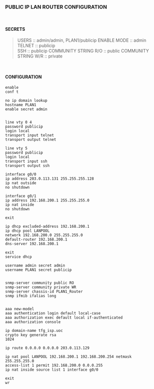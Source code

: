 ### PUBLIC IP LAN ROUTER CONFIGURATION

&nbsp; 

#### SECRETS  

> USERS                 :: admin/admin, PLAN1/publicip
> ENABLE MODE           :: admin
> TELNET                :: publicip  
> SSH                   :: publicip 
> COMMUNITY STRING R/O  :: public
> COMMUNITY STRING W/R  :: private
  
&nbsp;  

#### CONFIGURATION 
  
```
enable
conf t

no ip domain lookup
hostname PLAN1
enable secret admin


line vty 0 4
password publicip
login local
transport input telnet
transport output telnet

line vty 5
password publicip
login local
transport input ssh
transport output ssh

interface g0/0
ip address 203.0.113.131 255.255.255.128
ip nat outside
no shutdown

interface g0/1
ip address 192.168.200.1 255.255.255.0
ip nat inside
no shutdown

exit

ip dhcp excluded-address 192.168.200.1
ip dhcp pool LANPOOL
network 192.168.200.0 255.255.255.0
default-router 192.168.200.1
dns-server 192.168.200.1

exit
service dhcp

username admin secret admin
username PLAN1 secret publicip


snmp-server community public RO
snmp-server community private WR
snmp-server chassis-id PLAN1_Router
snmp ifmib ifalias long


aaa new-model
aaa authentication login default local-case
aaa authorization exec default local if-authenticated
aaa authorization console

ip domain-name tfg_isp.uoc
crypto key generate rsa
1024

ip route 0.0.0.0 0.0.0.0 203.0.113.129

ip nat pool LANPOOL 192.168.200.1 192.168.200.254 netmask 255.255.255.0
access-list 1 permit 192.168.200.0 0.0.0.255
ip nat inside source list 1 interface g0/0

exit
wr
```
